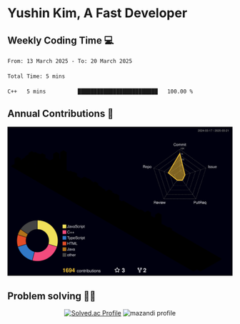 # Yushin Kim, A Fast Developer

## Weekly Coding Time 💻

<!--START_SECTION:waka-->

```txt
From: 13 March 2025 - To: 20 March 2025

Total Time: 5 mins

C++   5 mins          █████████████████████████   100.00 %
```

<!--END_SECTION:waka-->

## Annual Contributions 🏃

![](./profile-3d-contrib/profile-night-rainbow.svg)

## Problem solving 👨‍💻

<div align="center">

[![Solved.ac Profile](http://mazassumnida.wtf/api/v2/generate_badge?boj=kys010306)](https://solved.ac/kys010306)
![mazandi profile](http://mazandi.herokuapp.com/api?handle=kys010306&theme=dark)

</div>
